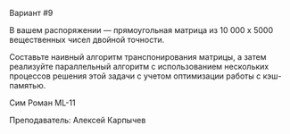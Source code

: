 Вариант #9
 
В вашем распоряжении — прямоугольная матрица из 10 000 x 5000 вещественных чисел двойной точности.

Составьте наивный алгоритм транспонирования матрицы, а затем реализуйте параллельный алгоритм с
использованием нескольких процессов решения этой задачи с учетом оптимизации работы с кэш-памятью.

Сим Роман ML-11

Преподаватель: Алексей Карпычев
